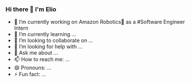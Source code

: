 ### Hi there 👋 I'm Elio

- 🔭 I’m currently working on Amazon Robotics🤖️ as a #Software Engineer Intern
- 🌱 I’m currently learning ...
- 👯 I’m looking to collaborate on ...
- 🤔 I’m looking for help with ...
- 💬 Ask me about ...
- 📫 How to reach me: ...
- 😄 Pronouns: ...
- ⚡ Fun fact: ...
